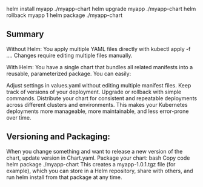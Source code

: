helm install myapp ./myapp-chart
helm upgrade myapp ./myapp-chart
helm rollback myapp 1
helm package ./myapp-chart


## Summary
Without Helm:
You apply multiple YAML files directly with kubectl apply -f …. Changes require editing multiple files manually.

With Helm:
You have a single chart that bundles all related manifests into a reusable, parameterized package. You can easily:

Adjust settings in values.yaml without editing multiple manifest files.
Keep track of versions of your deployment.
Upgrade or rollback with simple commands.
Distribute your chart for consistent and repeatable deployments across different clusters and environments.
This makes your Kubernetes deployments more manageable, more maintainable, and less error-prone over time.


## Versioning and Packaging:

When you change something and want to release a new version of the chart, update version in Chart.yaml.
Package your chart:
bash
Copy code
helm package ./myapp-chart
This creates a myapp-1.0.1.tgz file (for example), which you can store in a Helm repository, share with others, and run helm install from that package at any time.
